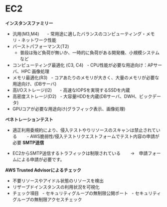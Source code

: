 # EC2

**インスタンスファミリー**

- 汎用(M3,M4) 
   　- 常用途に適したバランスのコンピューティング・メモリ・ネットワーク性能
- バーストパフォーマンス(T2) 
     - 普段は殆ど負荷が無いか、一時的に負荷がある開発機、小規模システムなど
- コンピューティング最適化 (C3, C4)
     - CPU性能が必要な用途向け：APサーバ、HPC 画像処理
- メモリ最適化(R3) 
     - コアあたりのメモリが大きく、大量のメモリが必要な用途向け、(DBサーバ)
- 高I/Oストレージ(I2)　
     - 高速なIOPSを実現するSSDを内蔵
- 高密度ストレージ(D2)
     - 大容量HDDを内蔵(DBサーバ、DWH、ビックデータ)
- GPUコアが必要な用途向け(グラフィック表示、画像処理)

**ペネトレーションテスト**

- 適正利用委規約により、侵入テストやりリソースのスキャンは禁止されている
　　- AWS脆弱性/侵入テストリクエストフォームでテスト内容の申請が必要
**SMTP送信**

- EC2からSMTP送信するトラフィックは制限されている　
　→　申請フォームによる申請が必要です。
 
 **AWS Trusted Advisorによるチェック**
 
 - 不要リソースやアイドル状態のリソースを検出
 - リザーブドインスタンスの利用状況を可視化
 - チェック項目
   - セキュリティグループの無制限公開ポート
   - セキュリティグループの無制限アクセスチェック
